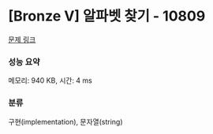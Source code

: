 # [Bronze V] 알파벳 찾기 - 10809 

[문제 링크](https://www.acmicpc.net/problem/10809) 

### 성능 요약

메모리: 940 KB, 시간: 4 ms

### 분류

구현(implementation), 문자열(string)

